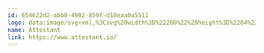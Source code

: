```yaml
---
id: 654622d2-abb0-4902-859f-d18eaa0a5511
logo: data:image/svg+xml,%3Csvg%20width%3D%22200%22%20height%3D%2284%22%20viewBox%3D%220%200%20200%2084%22%20fill%3D%22none%22%20xmlns%3D%22http%3A%2F%2Fwww.w3.org%2F2000%2Fsvg%22%3E%0A%3Cpath%20d%3D%22M53.2476%2027.1711L39.3175%2030.1867H53.2476V27.1711Z%22%20fill%3D%22%237A8AA0%22%2F%3E%0A%3Cpath%20d%3D%22M39.1517%2031.6945C39.3455%2033.1119%2039.5734%2034.4512%2039.8305%2035.7165H53.2476V31.6945H39.1517Z%22%20fill%3D%22%237A8AA0%22%2F%3E%0A%3Cpath%20d%3D%22M40.1565%2037.2243C40.4908%2038.6658%2040.8635%2040.004%2041.2655%2041.2461H53.2476V37.2243H40.1565Z%22%20fill%3D%22%237A8AA0%22%2F%3E%0A%3Cpath%20d%3D%22M41.7844%2042.7539C42.3284%2044.2426%2042.9143%2045.5776%2043.5233%2046.776H53.2476V42.7539H41.7844Z%22%20fill%3D%22%237A8AA0%22%2F%3E%0A%3Cpath%20d%3D%22M44.3411%2048.2837C45.2791%2049.9025%2046.2501%2051.2256%2047.1911%2052.3055H53.2476V48.2837H44.3411Z%22%20fill%3D%22%237A8AA0%22%2F%3E%0A%3Cpath%20d%3D%22M48.64%2053.8133C51.207%2056.223%2053.2476%2056.8289%2053.2476%2056.8289V53.8133H48.64Z%22%20fill%3D%22%237A8AA0%22%2F%3E%0A%3Cpath%20d%3D%22M54.7899%2027.1711V56.829C54.7899%2056.829%2066.3847%2053.3913%2069.0685%2030.2621L54.7899%2027.1711Z%22%20fill%3D%22%237A8AA0%22%2F%3E%0A%3Cpath%20fill-rule%3D%22evenodd%22%20clip-rule%3D%22evenodd%22%20d%3D%22M82.2899%2042.3242L77.264%2029.0559L77.0379%2028.9805C76.9206%2028.9805%2076.8117%2028.9972%2076.7112%2029.0307C76.6274%2029.0642%2076.5436%2029.1229%2076.4599%2029.2066C76.3929%2029.2904%2076.3342%2029.3658%2076.284%2029.4328C76.2337%2029.4998%2076.1751%2029.6087%2076.1081%2029.7595C76.041%2029.8935%2075.9908%2030.0108%2075.9573%2030.1113C75.9238%2030.1951%2075.8735%2030.3291%2075.8065%2030.5134C75.7562%2030.6976%2075.7144%2030.8317%2075.6809%2030.9154L71.3083%2042.1483C70.8727%2043.2708%2070.4791%2044.0582%2070.1272%2044.5105C70.01%2044.6613%2069.7922%2044.7785%2069.4739%2044.8623C69.1556%2044.9461%2068.8959%2044.9879%2068.6949%2044.9879C68.6278%2044.9879%2068.5943%2045.1052%2068.5943%2045.3398C68.5943%2045.524%2068.6278%2045.6497%2068.6949%2045.7167C68.9797%2045.7%2069.2728%2045.6832%2069.5744%2045.6665C69.8927%2045.6497%2070.1775%2045.6329%2070.4288%2045.6162C70.6801%2045.5994%2070.9733%2045.5911%2071.3083%2045.5911C71.3586%2045.5911%2072.2214%2045.6329%2073.8967%2045.7167C73.9302%2045.6329%2073.9386%2045.4905%2073.9218%2045.2895C73.9218%2045.0885%2073.8967%2044.988%2073.8464%2044.988C73.6956%2044.988%2073.4527%2044.9544%2073.1177%2044.8874C72.7826%2044.8037%2072.5397%2044.7032%2072.3889%2044.5859C72.2549%2044.4854%2072.1879%2044.3178%2072.1879%2044.0833C72.1879%2043.765%2072.3303%2043.187%2072.6151%2042.3494L73.6956%2039.5851L73.8213%2039.5097C75.0778%2039.426%2076.1416%2039.3841%2077.0127%2039.3841C77.6326%2039.3841%2078.2692%2039.4092%2078.9226%2039.4595C78.9728%2039.4595%2079.0231%2039.493%2079.0733%2039.56L80.2042%2042.676C80.2544%2042.8436%2080.3047%2043.0781%2080.355%2043.3797C80.422%2043.6645%2080.4555%2043.9158%2080.4555%2044.1335C80.4555%2044.2676%2080.4387%2044.4016%2080.4052%2044.5356C80.355%2044.6696%2080.179%2044.7785%2079.8775%2044.8623C79.5759%2044.9461%2079.3246%2044.988%2079.1236%2044.988C79.0566%2044.988%2079.0147%2045.0968%2078.998%2045.3146C78.998%2045.5157%2079.0315%2045.6497%2079.0985%2045.7167C81.0251%2045.6329%2081.9967%2045.5911%2082.0135%2045.5911C82.181%2045.5911%2083.1024%2045.6329%2084.7777%2045.7167C84.8112%2045.6162%2084.828%2045.5324%2084.828%2045.4654C84.828%2045.1471%2084.7945%2044.988%2084.7275%2044.988C84.5264%2044.988%2084.2165%2044.9126%2083.7977%2044.7618C83.3789%2044.5943%2083.1192%2044.3848%2083.0187%2044.1335C82.8344%2043.7147%2082.5915%2043.1116%2082.2899%2042.3242ZM76.1332%2038.1779C75.8149%2038.1779%2075.2202%2038.1611%2074.349%2038.1276C74.3155%2038.1276%2074.2987%2038.0941%2074.2987%2038.0271L76.4599%2032.4232L78.4954%2037.9768L78.42%2038.1025C77.6326%2038.1527%2076.8703%2038.1779%2076.1332%2038.1779Z%22%20fill%3D%22%237A8AA0%22%2F%3E%0A%3Cpath%20d%3D%22M87.2907%2036.2429H85.8332C85.7494%2036.2429%2085.7075%2036.067%2085.7075%2035.7152C85.7075%2035.6147%2085.7159%2035.556%2085.7327%2035.5393C86.2185%2035.3215%2086.7462%2034.8776%2087.3158%2034.2074C87.5001%2033.9896%2087.676%2033.7467%2087.8435%2033.4787C88.0278%2033.1939%2088.1786%2032.951%2088.2959%2032.7499C88.4131%2032.5489%2088.4718%2032.44%2088.4718%2032.4232C88.9744%2032.4232%2089.2257%2032.4651%2089.2257%2032.5489V35.0367C89.6612%2035.0367%2090.323%2035.0451%2091.2109%2035.0618H92.6181C92.7522%2035.0618%2092.8192%2035.1372%2092.8192%2035.288C92.8192%2035.5896%2092.7354%2035.9079%2092.5679%2036.2429H89.2257V42.3996C89.2257%2043.0698%2089.3932%2043.6059%2089.7283%2044.0079C90.0801%2044.41%2090.5324%2044.611%2091.0852%2044.611C91.5878%2044.611%2092.1072%2044.4519%2092.6433%2044.1336C92.6935%2044.1001%2092.7689%2044.1755%2092.8694%2044.3598C92.97%2044.5273%2093.0118%2044.6194%2092.9951%2044.6362C92.7438%2044.9042%2092.3585%2045.1723%2091.8391%2045.4403C91.3198%2045.6916%2090.7837%2045.8173%2090.2308%2045.8173C89.3932%2045.8173%2088.6896%2045.5408%2088.12%2044.988C87.5671%2044.4351%2087.2907%2043.6477%2087.2907%2042.6258V36.2429Z%22%20fill%3D%22%237A8AA0%22%2F%3E%0A%3Cpath%20d%3D%22M93.7238%2036.2429H95.1814V42.6258C95.1814%2043.6477%2095.4578%2044.4351%2096.0106%2044.988C96.5802%2045.5408%2097.2839%2045.8173%2098.1215%2045.8173C98.6744%2045.8173%2099.2105%2045.6916%2099.7298%2045.4403C100.249%2045.1723%20100.634%2044.9042%20100.886%2044.6362C100.903%2044.6194%20100.861%2044.5273%20100.76%2044.3598C100.66%2044.1755%20100.584%2044.1001%20100.534%2044.1336C99.9978%2044.4519%2099.4785%2044.611%2098.9759%2044.611C98.4231%2044.611%2097.9707%2044.41%2097.6189%2044.0079C97.2839%2043.6059%2097.1163%2043.0698%2097.1163%2042.3996V36.2429H100.459C100.626%2035.9079%20100.71%2035.5896%20100.71%2035.288C100.71%2035.1372%20100.643%2035.0618%20100.509%2035.0618H99.1016C98.2137%2035.0451%2097.5519%2035.0367%2097.1163%2035.0367V32.5489C97.1163%2032.4651%2096.865%2032.4232%2096.3624%2032.4232C96.3624%2032.44%2096.3038%2032.5489%2096.1865%2032.7499C96.0693%2032.951%2095.9185%2033.1939%2095.7342%2033.4787C95.5667%2033.7467%2095.3908%2033.9896%2095.2065%2034.2074C94.6369%2034.8776%2094.1092%2035.3215%2093.6233%2035.5393C93.6066%2035.556%2093.5982%2035.6147%2093.5982%2035.7152C93.5982%2036.067%2093.6401%2036.2429%2093.7238%2036.2429Z%22%20fill%3D%22%237A8AA0%22%2F%3E%0A%3Cpath%20fill-rule%3D%22evenodd%22%20clip-rule%3D%22evenodd%22%20d%3D%22M106.967%2034.6849C107.738%2034.6849%20108.416%2034.8357%20109.003%2035.1372C109.589%2035.422%20110.033%2035.799%20110.334%2036.268C110.653%2036.7204%20110.879%2037.1895%20111.013%2037.6753C111.164%2038.1444%20111.239%2038.6135%20111.239%2039.0825C111.239%2039.4176%20111.189%2039.627%20111.088%2039.7108C110.988%2039.7778%20110.795%2039.8113%20110.51%2039.8113H104.178C104.044%2039.8113%20103.977%2039.8532%20103.977%2039.9369C103.977%2040.9924%20104.295%2041.9641%20104.932%2042.852C105.568%2043.7399%20106.49%2044.1838%20107.696%2044.1838C108.048%2044.1838%20108.383%2044.1503%20108.701%2044.0833C109.019%2044.0163%20109.287%2043.9409%20109.505%2043.8571C109.74%2043.7566%20109.932%2043.6645%20110.083%2043.5807C110.251%2043.4802%20110.393%2043.3881%20110.51%2043.3043L110.686%2043.1787C110.787%2043.1787%20110.837%2043.2875%20110.837%2043.5053C110.837%2043.6394%20110.787%2043.7901%20110.686%2043.9577C110.351%2044.4268%20109.857%2044.854%20109.204%2045.2393C108.55%2045.6078%20107.838%2045.7921%20107.068%2045.7921C105.677%2045.7921%20104.479%2045.2728%20103.474%2044.2341C102.486%2043.1787%20101.991%2041.897%20101.991%2040.3893C101.991%2038.6302%20102.461%2037.2397%20103.399%2036.2178C104.354%2035.1959%20105.543%2034.6849%20106.967%2034.6849ZM106.716%2035.6147C105.845%2035.6147%20105.175%2035.9916%20104.705%2036.7455C104.253%2037.4826%20104.027%2038.0941%20104.027%2038.58C104.027%2038.6972%20104.077%2038.7559%20104.178%2038.7559H109.078C109.162%2038.7559%20109.204%2038.6721%20109.204%2038.5046C109.204%2037.9685%20108.977%2037.357%20108.525%2036.6701C108.073%2035.9665%20107.47%2035.6147%20106.716%2035.6147Z%22%20fill%3D%22%237A8AA0%22%2F%3E%0A%3Cpath%20d%3D%22M118.049%2034.8105C117.496%2034.71%20117.036%2034.6598%20116.667%2034.6598C115.695%2034.6598%20114.841%2034.9446%20114.104%2035.5142C113.383%2036.0838%20113.023%2036.8209%20113.023%2037.7256C113.023%2038.7642%20113.677%2039.6605%20114.983%2040.4144C115.168%2040.5317%20115.452%2040.6908%20115.838%2040.8919C116.223%2041.0929%20116.516%2041.2604%20116.717%2041.3945C116.935%2041.5117%20117.161%2041.6709%20117.396%2041.8719C117.647%2042.0562%20117.823%2042.274%20117.924%2042.5253C118.041%2042.7598%20118.099%2043.0195%20118.099%2043.3043C118.099%2043.8572%20117.924%2044.2844%20117.572%2044.5859C117.237%2044.8707%20116.801%2045.0131%20116.265%2045.0131C115.645%2045.0131%20115.067%2044.7786%20114.531%2044.3095C114.012%2043.8237%20113.702%2043.3294%20113.601%2042.8268C113.585%2042.7263%20113.45%2042.6761%20113.199%2042.6761C113.132%2042.6761%20113.032%2042.7263%20112.898%2042.8268C112.898%2043.1619%20112.94%2043.6142%20113.023%2044.1838C113.124%2044.7534%20113.224%2045.1723%20113.325%2045.4403C113.543%2045.4738%20113.853%2045.5408%20114.255%2045.6414C114.657%2045.7419%20115%2045.8089%20115.285%2045.8424C115.587%2045.8926%20115.913%2045.9178%20116.265%2045.9178C117.304%2045.9178%20118.208%2045.5911%20118.979%2044.9377C119.75%2044.2676%20120.135%2043.4383%20120.135%2042.4499C120.135%2042.1986%20120.076%2041.9557%20119.959%2041.7212C119.859%2041.4699%20119.75%2041.2688%20119.632%2041.118C119.515%2040.9505%20119.322%2040.7662%20119.054%2040.5652C118.803%2040.3642%20118.61%2040.2218%20118.476%2040.138C118.342%2040.0542%20118.108%2039.9202%20117.773%2039.7359C117.454%2039.5349%20117.262%2039.4176%20117.195%2039.3841C117.111%2039.3338%20116.893%2039.2166%20116.541%2039.0323C116.206%2038.8313%20115.989%2038.6972%20115.888%2038.6302L115.436%2038.2533C115.251%2038.069%20115.126%2037.8847%20115.059%2037.7004C114.992%2037.4994%20114.958%2037.2732%20114.958%2037.0219C114.958%2036.0335%20115.561%2035.5393%20116.768%2035.5393C117.27%2035.5393%20117.714%2035.7487%20118.099%2036.1675C118.502%2036.5864%20118.744%2037.0303%20118.828%2037.4994C118.845%2037.6167%20118.971%2037.6753%20119.205%2037.6753C119.423%2037.6753%20119.532%2037.6334%20119.532%2037.5497C119.498%2036.6115%20119.398%2035.7571%20119.23%2034.9864C119.012%2034.9529%20118.619%2034.8943%20118.049%2034.8105Z%22%20fill%3D%22%237A8AA0%22%2F%3E%0A%3Cpath%20d%3D%22M122.924%2036.2429H121.467C121.383%2036.2429%20121.341%2036.067%20121.341%2035.7152C121.341%2035.6147%20121.35%2035.556%20121.366%2035.5393C121.852%2035.3215%20122.38%2034.8776%20122.949%2034.2074C123.134%2033.9896%20123.31%2033.7467%20123.477%2033.4787C123.661%2033.1939%20123.812%2032.951%20123.93%2032.7499C124.047%2032.5489%20124.105%2032.44%20124.105%2032.4232C124.608%2032.4232%20124.859%2032.4651%20124.859%2032.5489V35.0367C125.295%2035.0367%20125.957%2035.0451%20126.845%2035.0618H128.252C128.386%2035.0618%20128.453%2035.1372%20128.453%2035.288C128.453%2035.5896%20128.369%2035.9079%20128.202%2036.2429H124.859V42.3996C124.859%2043.0698%20125.027%2043.6059%20125.362%2044.0079C125.714%2044.41%20126.166%2044.611%20126.719%2044.611C127.221%2044.611%20127.741%2044.4519%20128.277%2044.1336C128.327%2044.1001%20128.403%2044.1755%20128.503%2044.3598C128.604%2044.5273%20128.645%2044.6194%20128.629%2044.6362C128.377%2044.9042%20127.992%2045.1723%20127.473%2045.4403C126.953%2045.6916%20126.417%2045.8173%20125.864%2045.8173C125.027%2045.8173%20124.323%2045.5408%20123.754%2044.988C123.201%2044.4351%20122.924%2043.6477%20122.924%2042.6258L122.924%2036.2429Z%22%20fill%3D%22%237A8AA0%22%2F%3E%0A%3Cpath%20fill-rule%3D%22evenodd%22%20clip-rule%3D%22evenodd%22%20d%3D%22M136.67%2035.3634C136.268%2034.9111%20135.606%2034.6849%20134.685%2034.6849C133.596%2034.6849%20132.524%2035.0451%20131.468%2035.7655C130.413%2036.4691%20129.885%2037.1811%20129.885%2037.9015C130.069%2038.2198%20130.396%2038.3789%20130.865%2038.3789C131.552%2038.3789%20131.896%2038.0857%20131.896%2037.4994C131.896%2036.9465%20132.063%2036.5026%20132.398%2036.1675C132.733%2035.8157%20133.152%2035.6398%20133.655%2035.6398C134.124%2035.6398%20134.526%2035.7906%20134.861%2036.0921C135.196%2036.3769%20135.363%2036.7874%20135.363%2037.3235V39.2082C135.363%2039.4092%20135.288%2039.5349%20135.137%2039.5851C134.936%2039.6689%20134.584%2039.7945%20134.082%2039.9621C133.579%2040.1296%20133.169%2040.272%20132.85%2040.3893C132.549%2040.4898%20132.18%2040.649%20131.745%2040.8667C131.309%2041.0845%20130.966%2041.3023%20130.714%2041.5201C130.463%2041.7211%20130.245%2041.9892%20130.061%2042.3243C129.877%2042.6426%20129.785%2042.986%20129.785%2043.3546C129.785%2044.1755%20130.036%2044.7953%20130.539%2045.2141C131.041%2045.6162%20131.678%2045.8173%20132.448%2045.8173C132.783%2045.8173%20133.11%2045.767%20133.428%2045.6665C133.764%2045.566%20134.048%2045.4403%20134.283%2045.2895C134.534%2045.1388%20134.752%2044.9964%20134.936%2044.8623C135.121%2044.7116%20135.263%2044.5859%20135.363%2044.4854C135.481%2044.3681%20135.548%2044.3095%20135.564%2044.3095C135.698%2044.6613%20135.941%2044.9964%20136.293%2045.3147C136.645%2045.633%20137.014%2045.7921%20137.399%2045.7921C137.885%2045.7921%20138.471%2045.4989%20139.158%2044.9126C139.242%2044.7786%20139.284%2044.6027%20139.284%2044.3849C139.284%2044.2508%20139.25%2044.1838%20139.183%2044.1838C138.831%2044.4184%20138.538%2044.5356%20138.304%2044.5356C137.985%2044.5356%20137.734%2044.4184%20137.55%2044.1838C137.365%2043.9493%20137.273%2043.6561%20137.273%2043.3043V37.4994C137.273%2036.511%20137.072%2035.799%20136.67%2035.3634ZM133.428%2044.3849C132.976%2044.3849%20132.608%2044.2676%20132.323%2044.0331C132.038%2043.7818%20131.896%2043.43%20131.896%2042.9776C131.896%2042.5923%20132.03%2042.2572%20132.298%2041.9724C132.582%2041.6709%20132.867%2041.4615%20133.152%2041.3442C133.454%2041.2102%20133.864%2041.0594%20134.383%2040.8919C134.903%2040.7243%20135.229%2040.6071%20135.363%2040.5401V43.1284C135.363%2043.4132%20135.154%2043.698%20134.735%2043.9828C134.316%2044.2508%20133.881%2044.3849%20133.428%2044.3849Z%22%20fill%3D%22%237A8AA0%22%2F%3E%0A%3Cpath%20d%3D%22M147.551%2034.6345C148.724%2034.6345%20149.545%2035.0534%20150.014%2035.891C150.483%2036.7287%20150.718%2038.0856%20150.718%2039.962V42.2488C150.718%2043.2204%20150.785%2043.966%20150.919%2044.4853C150.952%2044.6026%20151.17%2044.7198%20151.572%2044.8371C151.974%2044.9376%20152.259%2044.9879%20152.426%2044.9879C152.477%2044.9879%20152.51%2045.0884%20152.527%2045.2894C152.544%2045.4905%20152.535%2045.6329%20152.502%2045.7166C150.826%2045.6329%20149.93%2045.591%20149.813%2045.591C149.779%2045.591%20148.9%2045.6329%20147.174%2045.7166C147.107%2045.6496%20147.074%2045.5156%20147.074%2045.3146C147.074%2045.0968%20147.107%2044.9879%20147.174%2044.9879C147.375%2044.9879%20147.652%2044.9376%20148.004%2044.8371C148.372%2044.7198%20148.573%2044.6026%20148.607%2044.4853C148.724%2043.9995%20148.783%2043.4131%20148.783%2042.7262V40.2133C148.783%2038.6552%20148.582%2037.5914%20148.179%2037.0218C147.777%2036.4522%20147.124%2036.1674%20146.219%2036.1674C145.683%2036.1674%20145.164%2036.3685%20144.661%2036.7705C144.175%2037.1559%20143.933%2037.5077%20143.933%2037.826V42.2488C143.933%2043.2204%20144%2043.966%20144.134%2044.4853C144.167%2044.6026%20144.385%2044.7198%20144.787%2044.8371C145.189%2044.9376%20145.474%2044.9879%20145.641%2044.9879C145.692%2044.9879%20145.725%2045.0884%20145.742%2045.2894C145.759%2045.4905%20145.75%2045.6329%20145.717%2045.7166C144.041%2045.6329%20143.145%2045.591%20143.028%2045.591C142.927%2045.591%20142.014%2045.6329%20140.289%2045.7166C140.222%2045.6496%20140.188%2045.5156%20140.188%2045.3146C140.188%2045.0968%20140.222%2044.9879%20140.289%2044.9879C140.49%2044.9879%20140.783%2044.9376%20141.168%2044.8371C141.57%2044.7198%20141.788%2044.6026%20141.822%2044.4853C141.939%2043.9995%20141.998%2043.4131%20141.998%2042.7262V37.9768C141.998%2037.3234%20141.88%2036.8711%20141.646%2036.6198C141.478%2036.4187%20141.269%2036.2847%20141.018%2036.2177C140.783%2036.1339%20140.582%2036.092%20140.414%2036.092C140.264%2036.092%20140.188%2036.0753%20140.188%2036.0418C140.188%2035.6397%20140.239%2035.4303%20140.339%2035.4135C142.115%2035.1455%20143.271%2034.9277%20143.807%2034.7602H143.882L143.933%2034.735C144%2034.735%20144.041%2034.8104%20144.058%2034.9612C144.075%2035.0952%20144.075%2035.1958%20144.058%2035.2628C143.991%2035.7319%20143.958%2036.0669%20143.958%2036.2679C143.958%2036.335%20143.974%2036.3685%20144.008%2036.3685C144.025%2036.3685%20144.05%2036.3517%20144.083%2036.3182C144.469%2035.9161%20144.988%2035.5392%20145.641%2035.1874C146.311%2034.8188%20146.948%2034.6345%20147.551%2034.6345Z%22%20fill%3D%22%237A8AA0%22%2F%3E%0A%3Cpath%20d%3D%22M153.683%2036.2429H155.14L155.14%2042.6258C155.14%2043.6477%20155.417%2044.4351%20155.97%2044.988C156.539%2045.5408%20157.243%2045.8173%20158.081%2045.8173C158.633%2045.8173%20159.169%2045.6916%20159.689%2045.4403C160.208%2045.1723%20160.593%2044.9042%20160.845%2044.6362C160.862%2044.6194%20160.82%2044.5273%20160.719%2044.3598C160.619%2044.1755%20160.543%2044.1001%20160.493%2044.1336C159.957%2044.4519%20159.438%2044.611%20158.935%2044.611C158.382%2044.611%20157.93%2044.41%20157.578%2044.0079C157.243%2043.6059%20157.075%2043.0698%20157.075%2042.3996V36.2429H160.418C160.585%2035.9079%20160.669%2035.5896%20160.669%2035.288C160.669%2035.1372%20160.602%2035.0618%20160.468%2035.0618H159.061C158.173%2035.0451%20157.511%2035.0367%20157.075%2035.0367V32.5489C157.075%2032.4651%20156.824%2032.4232%20156.321%2032.4232C156.321%2032.44%20156.263%2032.5489%20156.146%2032.7499C156.028%2032.951%20155.877%2033.1939%20155.693%2033.4787C155.526%2033.7467%20155.35%2033.9896%20155.165%2034.2074C154.596%2034.8776%20154.068%2035.3215%20153.582%2035.5393C153.566%2035.556%20153.557%2035.6147%20153.557%2035.7152C153.557%2036.067%20153.599%2036.2429%20153.683%2036.2429Z%22%20fill%3D%22%237A8AA0%22%2F%3E%0A%3Cpath%20d%3D%22M76.6784%2052.4048L77.3286%2049.0594C77.4103%2048.6259%2077.4511%2048.3212%2077.4511%2048.1453C77.4511%2048.1013%2077.4417%2048.0699%2077.4229%2048.0511C77.4103%2048.0259%2077.3318%2048.004%2077.1873%2047.9851C77.0428%2047.96%2076.8198%2047.9474%2076.5182%2047.9474C76.1853%2047.9474%2075.9497%2048.0008%2075.8115%2048.1076C75.6732%2048.2081%2075.5256%2048.4343%2075.3685%2048.7861C75.356%2048.8175%2075.3246%2048.8332%2075.2743%2048.8332C75.1926%2048.8332%2075.1298%2048.8112%2075.0858%2048.7673L75.5005%2047.4197C75.7392%2047.4888%2075.9371%2047.5234%2076.0942%2047.5234C76.3392%2047.5234%2076.6564%2047.5328%2077.0459%2047.5516C77.4354%2047.5705%2077.7527%2047.5799%2077.9977%2047.5799C78.2427%2047.5799%2078.5663%2047.5705%2078.9683%2047.5516C79.3704%2047.5328%2079.694%2047.5234%2079.939%2047.5234C80.0772%2047.5234%2080.2845%2047.4888%2080.5609%2047.4197L80.4667%2048.7673C80.4101%2048.8112%2080.3379%2048.8332%2080.2499%2048.8332C80.1934%2048.8332%2080.1651%2048.8175%2080.1651%2048.7861C80.1651%2048.4469%2080.1023%2048.2238%2079.9767%2048.117C79.8573%2048.004%2079.65%2047.9474%2079.3547%2047.9474C78.7328%2047.9474%2078.3998%2047.9945%2078.3558%2048.0888C78.2679%2048.2772%2078.1799%2048.5914%2078.092%2049.0311L77.4323%2052.433C77.3632%2052.7786%2077.3286%2053.0613%2077.3286%2053.2812C77.3286%2053.3314%2077.3695%2053.3785%2077.4511%2053.4225C77.5391%2053.4602%2077.6239%2053.4853%2077.7056%2053.4979L77.8375%2053.5167C77.8501%2053.5167%2077.8564%2053.5293%2077.8564%2053.5544C77.8564%2053.6235%2077.8375%2053.6958%2077.7998%2053.7712C77.2218%2053.7398%2076.8952%2053.7241%2076.8198%2053.7241C76.8072%2053.7241%2076.4617%2053.7398%2075.7832%2053.7712C75.7706%2053.7586%2075.7643%2053.7335%2075.7643%2053.6958C75.7643%2053.5764%2075.7863%2053.5167%2075.8303%2053.5167C75.9057%2053.5167%2076.0188%2053.4979%2076.1695%2053.4602C76.3203%2053.4162%2076.4083%2053.366%2076.4334%2053.3094C76.5276%2053.0958%2076.6093%2052.7943%2076.6784%2052.4048Z%22%20fill%3D%22%237A8AA0%22%2F%3E%0A%3Cpath%20d%3D%22M83.7272%2050.2656C83.7272%2049.851%2083.5702%2049.6436%2083.2561%2049.6436C83.0676%2049.6436%2082.8194%2049.7881%2082.5116%2050.0771C82.2101%2050.3598%2081.9525%2050.6394%2081.7389%2050.9158C81.5316%2051.1922%2081.3965%2051.387%2081.3337%2051.5001L81.9839%2048.1736C82.0656%2047.7526%2082.1064%2047.5171%2082.1064%2047.4668C82.1064%2047.3663%2082.0875%2047.3066%2082.0499%2047.2877C81.6729%2047.426%2081.2771%2047.5139%2080.8625%2047.5516C80.8122%2047.6019%2080.7871%2047.6647%2080.7871%2047.7401C80.7871%2047.7778%2080.7965%2047.7966%2080.8154%2047.7966C81.1986%2047.7966%2081.3902%2047.8563%2081.3902%2047.9757C81.3902%2048.0322%2081.3619%2048.1987%2081.3054%2048.4751L80.2876%2053.7429C80.3882%2053.768%2080.495%2053.7806%2080.608%2053.7806C80.7211%2053.7806%2080.8185%2053.768%2080.9002%2053.7429L81.0604%2053.0078C81.186%2052.367%2081.4656%2051.7639%2081.8991%2051.1985C82.3388%2050.6268%2082.6624%2050.341%2082.8697%2050.341C82.9891%2050.341%2083.0487%2050.4761%2083.0487%2050.7462C83.0487%2050.8781%2083.0268%2051.0477%2082.9828%2051.2551L82.653%2052.81C82.609%2053.0424%2082.587%2053.2089%2082.587%2053.3094C82.587%2053.4539%2082.6153%2053.5733%2082.6718%2053.6675C82.7283%2053.7555%2082.8069%2053.7994%2082.9074%2053.7994C83.1021%2053.7994%2083.3283%2053.6863%2083.5859%2053.4602C83.8435%2053.234%2084.0131%2053.0518%2084.0948%2052.9136C84.0948%2052.8885%2084.0759%2052.8476%2084.0382%2052.7911C84.0068%2052.7283%2083.9848%2052.6969%2083.9723%2052.6969L83.9157%2052.7628C83.878%2052.8005%2083.8372%2052.8445%2083.7932%2052.8948C83.7492%2052.9387%2083.699%2052.9859%2083.6424%2053.0361C83.5922%2053.0864%2083.5388%2053.1304%2083.4822%2053.168C83.432%2053.1995%2083.388%2053.2152%2083.3503%2053.2152C83.2875%2053.2152%2083.2561%2053.1366%2083.2561%2052.9796C83.2561%2052.8979%2083.2655%2052.8194%2083.2843%2052.744L83.5953%2051.2928C83.6833%2050.8907%2083.7272%2050.5483%2083.7272%2050.2656Z%22%20fill%3D%22%237A8AA0%22%2F%3E%0A%3Cpath%20fill-rule%3D%22evenodd%22%20clip-rule%3D%22evenodd%22%20d%3D%22M86.771%2049.6437C87.06%2049.6437%2087.2674%2049.7191%2087.393%2049.8698C87.5249%2050.0143%2087.5909%2050.1745%2087.5909%2050.3504C87.5909%2050.6269%2087.4495%2050.9001%2087.1668%2051.1703C86.8841%2051.4404%2086.5731%2051.6509%2086.2339%2051.8017C85.9009%2051.9462%2085.6308%2052.0184%2085.4235%2052.0184C85.3983%2052.0184%2085.3858%2052.1283%2085.3858%2052.3482C85.3858%2052.6309%2085.4392%2052.8477%2085.546%2052.9985C85.6591%2053.1429%2085.8098%2053.2152%2085.9983%2053.2152C86.0486%2053.2152%2086.0957%2053.2089%2086.1397%2053.1963C86.1899%2053.1838%2086.237%2053.1681%2086.281%2053.1492L86.4129%2053.0927C86.4569%2053.0676%2086.4978%2053.0393%2086.5355%2053.0079C86.5731%2052.9765%2086.6077%2052.9482%2086.6391%2052.9231C86.6768%2052.8979%2086.7082%2052.8728%2086.7333%2052.8477C86.7648%2052.8163%2086.7868%2052.7911%2086.7993%2052.7723L86.8747%2052.6969C86.8873%2052.6969%2086.9093%2052.7283%2086.9407%2052.7911C86.9784%2052.8477%2086.9972%2052.8885%2086.9972%2052.9136C86.9093%2053.0644%2086.7333%2053.2497%2086.4695%2053.4696C86.2056%2053.6895%2085.9449%2053.7995%2085.6873%2053.7995C85.3607%2053.7995%2085.1094%2053.6738%2084.9334%2053.4225C84.7638%2053.1649%2084.679%2052.8131%2084.679%2052.3671C84.679%2051.764%2084.9083%2051.1609%2085.3669%2050.5577C85.8255%2049.9484%2086.2936%2049.6437%2086.771%2049.6437ZM86.6768%2050.03C86.3815%2050.03%2086.102%2050.2436%2085.8381%2050.6708C85.5805%2051.0918%2085.4517%2051.4184%2085.4517%2051.6509C85.4517%2051.676%2085.4643%2051.6886%2085.4894%2051.6886C85.7156%2051.6886%2086.0077%2051.5378%2086.3658%2051.2362C86.7302%2050.9347%2086.9124%2050.6269%2086.9124%2050.3127C86.9124%2050.1243%2086.8339%2050.03%2086.6768%2050.03Z%22%20fill%3D%22%237A8AA0%22%2F%3E%0A%3Cpath%20fill-rule%3D%22evenodd%22%20clip-rule%3D%22evenodd%22%20d%3D%22M93.2827%2050.0112C93.1445%2049.7661%2092.9372%2049.6436%2092.6608%2049.6436C92.5791%2049.6436%2092.4786%2049.6688%2092.3592%2049.719C92.2398%2049.763%2092.0702%2049.8855%2091.8503%2050.0865C91.6305%2050.2876%2091.42%2050.5546%2091.219%2050.8875L91.775%2048.1736C91.8566%2047.7778%2091.8975%2047.5422%2091.8975%2047.4668C91.8975%2047.3663%2091.8786%2047.3066%2091.8409%2047.2877C91.4577%2047.426%2091.0619%2047.5139%2090.6535%2047.5516C90.6033%2047.6019%2090.5782%2047.6647%2090.5782%2047.7401C90.5782%2047.7778%2090.5876%2047.7966%2090.6064%2047.7966C90.9897%2047.7966%2091.1813%2047.8563%2091.1813%2047.9757C91.1813%2048.0511%2091.153%2048.2175%2091.0965%2048.4751L90.3143%2052.4519C90.2955%2052.5649%2090.286%2052.6686%2090.286%2052.7628C90.286%2053.0958%2090.3803%2053.3534%2090.5687%2053.5356C90.7635%2053.7115%2090.9802%2053.7994%2091.219%2053.7994C91.7592%2053.7994%2092.2744%2053.5136%2092.7644%2052.9419C93.2545%2052.3702%2093.4995%2051.6823%2093.4995%2050.8781C93.4995%2050.5452%2093.4272%2050.2562%2093.2827%2050.0112ZM91.8786%2050.52C92.0859%2050.2813%2092.2556%2050.1619%2092.3875%2050.1619C92.4817%2050.1619%2092.5602%2050.1933%2092.6231%2050.2562C92.6859%2050.3127%2092.7267%2050.3975%2092.7456%2050.5106C92.7707%2050.6237%2092.7864%2050.7211%2092.7927%2050.8027C92.799%2050.8844%2092.8021%2050.9849%2092.8021%2051.1043C92.8021%2051.4498%2092.7424%2051.8016%2092.6231%2052.1597C92.51%2052.5115%2092.3466%2052.81%2092.133%2053.055C91.9257%2053.2937%2091.7027%2053.4131%2091.464%2053.4131C91.2441%2053.4131%2091.0902%2053.3094%2091.0022%2053.1021C90.9143%2052.8948%2090.9048%2052.6183%2090.9739%2052.2728C91.0242%2052.0027%2091.1373%2051.7011%2091.3132%2051.3681C91.4891%2051.0352%2091.6776%2050.7525%2091.8786%2050.52Z%22%20fill%3D%22%237A8AA0%22%2F%3E%0A%3Cpath%20d%3D%22M95.0638%2049.6437C95.1643%2049.6437%2095.2428%2049.6908%2095.2994%2049.785C95.3559%2049.873%2095.3842%2049.9892%2095.3842%2050.1337C95.3842%2050.3033%2095.3653%2050.4698%2095.3276%2050.6331L94.9978%2052.188C94.9538%2052.3702%2094.9318%2052.5398%2094.9318%2052.6969C94.9318%2052.967%2094.9915%2053.1021%2095.1109%2053.1021C95.1988%2053.1021%2095.3245%2053.0299%2095.4878%2052.8854C95.6512%2052.7346%2095.8208%2052.543%2095.9967%2052.3105C96.1789%2052.0718%2096.3485%2051.7828%2096.5056%2051.4436C96.6689%2051.1043%2096.782%2050.7682%2096.8448%2050.4352L97.005%2049.7002C97.0867%2049.6751%2097.1841%2049.6625%2097.2972%2049.6625C97.4102%2049.6625%2097.517%2049.6751%2097.6176%2049.7002L97.0333%2052.744C97.0145%2052.8194%2097.005%2052.8979%2097.005%2052.9796C97.005%2053.1367%2097.0364%2053.2152%2097.0993%2053.2152C97.137%2053.2152%2097.1809%2053.1995%2097.2312%2053.1681C97.2877%2053.1304%2097.3411%2053.0864%2097.3914%2053.0361C97.4479%2052.9859%2097.4982%2052.9388%2097.5422%2052.8948C97.5862%2052.8445%2097.627%2052.8006%2097.6647%2052.7629L97.7212%2052.6969C97.7338%2052.6969%2097.7558%2052.7283%2097.7872%2052.7911C97.8249%2052.8477%2097.8437%2052.8885%2097.8437%2052.9136C97.7621%2053.0518%2097.5924%2053.234%2097.3349%2053.4602C97.0773%2053.6864%2096.8511%2053.7994%2096.6564%2053.7994C96.5558%2053.7994%2096.4773%2053.7555%2096.4208%2053.6675C96.3642%2053.5733%2096.336%2053.4539%2096.336%2053.3094C96.336%2053.2089%2096.3579%2053.0424%2096.4019%2052.81L96.5715%2051.943C96.5087%2052.0624%2096.3799%2052.2571%2096.1852%2052.5273C95.9904%2052.7974%2095.7454%2053.077%2095.4501%2053.366C95.1549%2053.655%2094.913%2053.7994%2094.7245%2053.7994C94.4104%2053.7994%2094.2534%2053.5921%2094.2534%2053.1775C94.2534%2052.8885%2094.2973%2052.5461%2094.3853%2052.1503L94.668%2050.8405C94.6994%2050.6143%2094.7151%2050.4886%2094.7151%2050.4635C94.7151%2050.3064%2094.6837%2050.2279%2094.6209%2050.2279C94.5957%2050.2279%2094.5612%2050.2436%2094.5172%2050.275C94.4732%2050.3002%2094.4261%2050.3347%2094.3759%2050.3787L94.2534%2050.5012C94.2157%2050.5389%2094.1811%2050.5766%2094.1497%2050.6143L94.1026%2050.6708C94.09%2050.6708%2094.0649%2050.6426%2094.0272%2050.586C93.9958%2050.5232%2093.9801%2050.4792%2093.9801%2050.4541C94.0555%2050.3284%2094.2125%2050.162%2094.4512%2049.9546C94.6963%2049.7473%2094.9004%2049.6437%2095.0638%2049.6437Z%22%20fill%3D%22%237A8AA0%22%2F%3E%0A%3Cpath%20d%3D%22M101.029%2049.9735C100.822%2049.7347%20100.539%2049.6154%20100.181%2049.6154C99.8101%2049.6154%2099.4991%2049.7442%2099.2478%2050.0017C98.9965%2050.253%2098.8709%2050.5106%2098.8709%2050.7745C98.8709%2050.9881%2098.9306%2051.1985%2099.0499%2051.4058C99.1756%2051.6132%2099.3106%2051.7891%2099.4551%2051.9336C99.5996%2052.0781%2099.7316%2052.2445%2099.8509%2052.433C99.9766%2052.6152%20100.039%2052.788%20100.039%2052.9513C100.039%2053.0581%2099.9954%2053.1586%2099.9075%2053.2529C99.8258%2053.3408%2099.7159%2053.3848%2099.5777%2053.3848C99.408%2053.3848%2099.2698%2053.3377%2099.163%2053.2434C99.0625%2053.1492%2098.9777%2053.0581%2098.9086%2052.9702C98.8395%2052.8759%2098.7609%2052.8288%2098.673%2052.8288C98.5788%2052.8288%2098.5002%2052.8728%2098.4374%2052.9607C98.3809%2053.0487%2098.3526%2053.1492%2098.3526%2053.2623C98.3526%2053.3314%2098.3683%2053.3911%2098.3997%2053.4413C98.607%2053.6801%2098.8897%2053.7994%2099.2478%2053.7994C99.6436%2053.7994%2099.9672%2053.6926%20100.218%2053.479C100.47%2053.2654%20100.595%2052.9859%20100.595%2052.6403C100.595%2052.4267%20100.533%2052.2163%20100.407%2052.009C100.288%2051.8016%20100.156%2051.6257%20100.011%2051.4812C99.8666%2051.3367%2099.7316%2051.1734%2099.6059%2050.9912C99.4866%2050.8027%2099.4269%2050.6268%2099.4269%2050.4635C99.4269%2050.3504%2099.4646%2050.2499%2099.54%2050.1619C99.6153%2050.074%2099.719%2050.03%2099.8509%2050.03C100.021%2050.03%20100.156%2050.0771%20100.256%2050.1714C100.363%2050.2656%20100.451%2050.3598%20100.52%2050.4541C100.589%2050.542%20100.668%2050.586%20100.756%2050.586C100.85%2050.586%20100.925%2050.5452%20100.982%2050.4635C101.045%2050.3818%20101.076%2050.2844%20101.076%2050.1714C101.076%2050.1148%20101.06%2050.0489%20101.029%2049.9735Z%22%20fill%3D%22%237A8AA0%22%2F%3E%0A%3Cpath%20d%3D%22M102.697%2049.6437C102.797%2049.6437%20102.876%2049.6908%20102.932%2049.785C102.989%2049.873%20103.017%2049.9892%20103.017%2050.1337C103.017%2050.2656%20102.998%2050.4321%20102.961%2050.6332L102.546%2052.744C102.527%2052.8194%20102.518%2052.898%20102.518%2052.9796C102.518%2053.1367%20102.549%2053.2152%20102.612%2053.2152C102.65%2053.2152%20102.694%2053.1995%20102.744%2053.1681C102.801%2053.1304%20102.854%2053.0864%20102.904%2053.0362C102.961%2052.9859%20103.011%2052.9388%20103.055%2052.8948C103.099%2052.8446%20103.14%2052.8006%20103.177%2052.7629L103.234%2052.6969C103.247%2052.6969%20103.269%2052.7283%20103.3%2052.7912C103.338%2052.8477%20103.356%2052.8885%20103.356%2052.9137C103.275%2053.0519%20103.105%2053.2341%20102.848%2053.4602C102.59%2053.6864%20102.364%2053.7995%20102.169%2053.7995C102.069%2053.7995%20101.99%2053.7555%20101.934%2053.6675C101.877%2053.5733%20101.849%2053.4539%20101.849%2053.3094C101.849%2053.2089%20101.871%2053.0424%20101.915%2052.81L102.301%2050.8405C102.332%2050.6457%20102.348%2050.5201%20102.348%2050.4635C102.348%2050.3065%20102.317%2050.2279%20102.254%2050.2279C102.229%2050.2279%20102.194%2050.2436%20102.15%2050.2751C102.106%2050.3002%20102.059%2050.3347%20102.009%2050.3787L101.886%2050.5012C101.849%2050.5389%20101.814%2050.5766%20101.783%2050.6143L101.736%2050.6709C101.723%2050.6709%20101.698%2050.6426%20101.66%2050.586C101.629%2050.5232%20101.613%2050.4792%20101.613%2050.4541C101.689%2050.3285%20101.846%2050.162%20102.084%2049.9547C102.329%2049.7473%20102.533%2049.6437%20102.697%2049.6437Z%22%20fill%3D%22%237A8AA0%22%2F%3E%0A%3Cpath%20d%3D%22M102.97%2047.6553C103.064%2047.6553%20103.143%2047.693%20103.206%2047.7684C103.275%2047.8438%20103.309%2047.9317%20103.309%2048.0323C103.309%2048.183%20103.259%2048.315%20103.159%2048.428C103.064%2048.5411%20102.945%2048.5977%20102.801%2048.5977C102.7%2048.5977%20102.621%2048.56%20102.565%2048.4846C102.508%2048.4029%20102.48%2048.3055%20102.48%2048.1925C102.48%2048.048%20102.527%2047.9223%20102.621%2047.8155C102.716%2047.7087%20102.832%2047.6553%20102.97%2047.6553Z%22%20fill%3D%22%237A8AA0%22%2F%3E%0A%3Cpath%20d%3D%22M105.439%2049.785C105.383%2049.6908%20105.304%2049.6437%20105.204%2049.6437C105.04%2049.6437%20104.836%2049.7473%20104.591%2049.9546C104.352%2050.162%20104.195%2050.3284%20104.12%2050.4541C104.12%2050.4792%20104.135%2050.5232%20104.167%2050.586C104.205%2050.6426%20104.23%2050.6708%20104.242%2050.6708L104.289%2050.6143C104.321%2050.5766%20104.355%2050.5389%20104.393%2050.5012L104.516%2050.3787C104.566%2050.3347%20104.613%2050.3002%20104.657%2050.275C104.701%2050.2436%20104.735%2050.2279%20104.761%2050.2279C104.823%2050.2279%20104.855%2050.3064%20104.855%2050.4635C104.855%2050.4886%20104.839%2050.6143%20104.808%2050.8405L104.252%2053.7429C104.352%2053.768%20104.459%2053.7806%20104.572%2053.7806C104.685%2053.7806%20104.783%2053.768%20104.864%2053.7429L105.024%2053.0079C105.15%2052.3671%20105.43%2051.764%20105.863%2051.1985C106.303%2050.6269%20106.626%2050.341%20106.834%2050.341C106.953%2050.341%20107.013%2050.4761%20107.013%2050.7462C107.013%2050.8781%20106.991%2051.0478%20106.947%2051.2551L106.617%2052.81C106.573%2053.0424%20106.551%2053.2089%20106.551%2053.3094C106.551%2053.4539%20106.579%2053.5733%20106.636%2053.6675C106.692%2053.7555%20106.771%2053.7994%20106.871%2053.7994C107.066%2053.7994%20107.292%2053.6864%20107.55%2053.4602C107.808%2053.234%20107.977%2053.0518%20108.059%2052.9136C108.059%2052.8885%20108.04%2052.8477%20108.002%2052.7911C107.971%2052.7283%20107.949%2052.6969%20107.936%2052.6969L107.88%2052.7629C107.842%2052.8006%20107.801%2052.8445%20107.757%2052.8948C107.713%2052.9388%20107.663%2052.9859%20107.607%2053.0361C107.556%2053.0864%20107.503%2053.1304%20107.446%2053.1681C107.396%2053.1995%20107.352%2053.2152%20107.314%2053.2152C107.252%2053.2152%20107.22%2053.1367%20107.22%2052.9796C107.22%2052.8979%20107.23%2052.8194%20107.248%2052.744L107.559%2051.2928C107.647%2050.8907%20107.691%2050.5483%20107.691%2050.2656C107.691%2049.851%20107.534%2049.6437%20107.22%2049.6437C107.032%2049.6437%20106.784%2049.7882%20106.476%2050.0771C106.174%2050.3599%20105.917%2050.6394%20105.703%2050.9158C105.496%2051.1923%20105.361%2051.387%20105.298%2051.5001L105.467%2050.6331C105.505%2050.4384%20105.524%2050.2719%20105.524%2050.1337C105.524%2049.9892%20105.496%2049.873%20105.439%2049.785Z%22%20fill%3D%22%237A8AA0%22%2F%3E%0A%3Cpath%20fill-rule%3D%22evenodd%22%20clip-rule%3D%22evenodd%22%20d%3D%22M110.707%2049.6437C110.996%2049.6437%20111.203%2049.7191%20111.329%2049.8698C111.461%2050.0143%20111.527%2050.1745%20111.527%2050.3504C111.527%2050.6269%20111.385%2050.9001%20111.103%2051.1703C110.82%2051.4404%20110.509%2051.6509%20110.17%2051.8017C109.837%2051.9462%20109.567%2052.0184%20109.359%2052.0184C109.334%2052.0184%20109.322%2052.1283%20109.322%2052.3482C109.322%2052.6309%20109.375%2052.8477%20109.482%2052.9985C109.595%2053.1429%20109.746%2053.2152%20109.934%2053.2152C109.984%2053.2152%20110.032%2053.2089%20110.076%2053.1963C110.126%2053.1838%20110.173%2053.1681%20110.217%2053.1492L110.349%2053.0927C110.393%2053.0676%20110.434%2053.0393%20110.471%2053.0079L110.514%2052.9727C110.535%2052.955%20110.556%2052.9384%20110.575%2052.9231C110.613%2052.8979%20110.644%2052.8728%20110.669%2052.8477C110.701%2052.8163%20110.723%2052.7911%20110.735%2052.7723L110.811%2052.6969C110.823%2052.6969%20110.845%2052.7283%20110.877%2052.7911C110.914%2052.8477%20110.933%2052.8885%20110.933%2052.9136C110.845%2053.0644%20110.669%2053.2497%20110.405%2053.4696C110.141%2053.6895%20109.881%2053.7995%20109.623%2053.7995C109.296%2053.7995%20109.045%2053.6738%20108.869%2053.4225C108.7%2053.1649%20108.615%2052.8131%20108.615%2052.3671C108.615%2051.764%20108.844%2051.1609%20109.303%2050.5577C109.761%2049.9484%20110.229%2049.6437%20110.707%2049.6437ZM110.613%2050.03C110.317%2050.03%20110.038%2050.2436%20109.774%2050.6708C109.516%2051.0918%20109.388%2051.4184%20109.388%2051.6509C109.388%2051.676%20109.4%2051.6886%20109.425%2051.6886C109.651%2051.6886%20109.944%2051.5378%20110.302%2051.2362C110.666%2050.9347%20110.848%2050.6269%20110.848%2050.3127C110.848%2050.1243%20110.77%2050.03%20110.613%2050.03Z%22%20fill%3D%22%237A8AA0%22%2F%3E%0A%3Cpath%20d%3D%22M114.655%2049.9735C114.448%2049.7347%20114.165%2049.6154%20113.807%2049.6154C113.437%2049.6154%20113.126%2049.7442%20112.874%2050.0017C112.623%2050.253%20112.497%2050.5106%20112.497%2050.7745C112.497%2050.9881%20112.557%2051.1985%20112.676%2051.4058C112.802%2051.6132%20112.937%2051.7891%20113.082%2051.9336C113.226%2052.0781%20113.358%2052.2445%20113.477%2052.433C113.603%2052.6152%20113.666%2052.788%20113.666%2052.9513C113.666%2053.0581%20113.622%2053.1586%20113.534%2053.2529C113.452%2053.3408%20113.342%2053.3848%20113.204%2053.3848C113.035%2053.3848%20112.896%2053.3377%20112.79%2053.2434C112.689%2053.1492%20112.604%2053.0581%20112.535%2052.9702C112.466%2052.8759%20112.387%2052.8288%20112.299%2052.8288C112.205%2052.8288%20112.127%2052.8728%20112.064%2052.9607C112.007%2053.0487%20111.979%2053.1492%20111.979%2053.2623C111.979%2053.3314%20111.995%2053.3911%20112.026%2053.4413C112.233%2053.6801%20112.516%2053.7994%20112.874%2053.7994C113.27%2053.7994%20113.594%2053.6926%20113.845%2053.479C114.096%2053.2654%20114.222%2052.9859%20114.222%2052.6403C114.222%2052.4267%20114.159%2052.2163%20114.033%2052.009C113.914%2051.8016%20113.782%2051.6257%20113.638%2051.4812C113.493%2051.3367%20113.358%2051.1734%20113.232%2050.9912C113.113%2050.8027%20113.053%2050.6268%20113.053%2050.4635C113.053%2050.3504%20113.091%2050.2499%20113.166%2050.1619C113.242%2050.074%20113.345%2050.03%20113.477%2050.03C113.647%2050.03%20113.782%2050.0771%20113.883%2050.1714C113.989%2050.2656%20114.077%2050.3598%20114.146%2050.4541C114.216%2050.542%20114.294%2050.586%20114.382%2050.586C114.476%2050.586%20114.552%2050.5452%20114.608%2050.4635C114.671%2050.3818%20114.702%2050.2844%20114.702%2050.1714C114.702%2050.1148%20114.687%2050.0489%20114.655%2049.9735Z%22%20fill%3D%22%237A8AA0%22%2F%3E%0A%3Cpath%20d%3D%22M116.823%2049.6154C117.181%2049.6154%20117.464%2049.7347%20117.671%2049.9735C117.702%2050.0489%20117.718%2050.1148%20117.718%2050.1714C117.718%2050.2844%20117.687%2050.3818%20117.624%2050.4635C117.567%2050.5452%20117.492%2050.586%20117.398%2050.586C117.31%2050.586%20117.231%2050.542%20117.162%2050.4541C117.093%2050.3598%20117.005%2050.2656%20116.898%2050.1714C116.798%2050.0771%20116.663%2050.03%20116.493%2050.03C116.361%2050.03%20116.257%2050.074%20116.182%2050.1619C116.107%2050.2499%20116.069%2050.3504%20116.069%2050.4635C116.069%2050.6268%20116.129%2050.8027%20116.248%2050.9912C116.374%2051.1734%20116.509%2051.3367%20116.653%2051.4812C116.798%2051.6257%20116.93%2051.8016%20117.049%2052.009C117.175%2052.2163%20117.237%2052.4267%20117.237%2052.6403C117.237%2052.9859%20117.112%2053.2654%20116.86%2053.479C116.609%2053.6926%20116.286%2053.7994%20115.89%2053.7994C115.532%2053.7994%20115.249%2053.6801%20115.042%2053.4413C115.01%2053.3911%20114.995%2053.3314%20114.995%2053.2623C114.995%2053.1492%20115.023%2053.0487%20115.079%2052.9607C115.142%2052.8728%20115.221%2052.8288%20115.315%2052.8288C115.403%2052.8288%20115.481%2052.8759%20115.551%2052.9702C115.62%2053.0581%20115.705%2053.1492%20115.805%2053.2434C115.912%2053.3377%20116.05%2053.3848%20116.22%2053.3848C116.358%2053.3848%20116.468%2053.3408%20116.55%2053.2529C116.637%2053.1586%20116.681%2053.0581%20116.681%2052.9513C116.681%2052.788%20116.619%2052.6152%20116.493%2052.433C116.374%2052.2445%20116.242%2052.0781%20116.097%2051.9336C115.953%2051.7891%20115.818%2051.6132%20115.692%2051.4058C115.573%2051.1985%20115.513%2050.9881%20115.513%2050.7745C115.513%2050.5106%20115.639%2050.253%20115.89%2050.0017C116.141%2049.7442%20116.452%2049.6154%20116.823%2049.6154Z%22%20fill%3D%22%237A8AA0%22%2F%3E%0A%3Cpath%20fill-rule%3D%22evenodd%22%20clip-rule%3D%22evenodd%22%20d%3D%22M123.099%2050.03C122.898%2049.7724%20122.612%2049.6437%20122.241%2049.6437C121.764%2049.6437%20121.299%2049.9358%20120.847%2050.5201C120.394%2051.1043%20120.168%2051.7231%20120.168%2052.3765C120.168%2052.8288%20120.266%2053.1775%20120.46%2053.4225C120.661%2053.6675%20120.95%2053.79%20121.327%2053.79C121.805%2053.79%20122.27%2053.5042%20122.722%2052.9325C123.181%2052.3545%20123.41%2051.742%20123.41%2051.0949C123.41%2050.6426%20123.306%2050.2876%20123.099%2050.03ZM121.271%2050.7745C121.528%2050.2782%20121.814%2050.03%20122.128%2050.03C122.304%2050.03%20122.442%2050.1274%20122.543%2050.3222C122.643%2050.5169%20122.694%2050.7996%20122.694%2051.1703C122.694%2051.6729%20122.571%2052.1723%20122.326%2052.6686C122.087%2053.1587%20121.811%2053.4037%20121.497%2053.4037C121.321%2053.4037%20121.173%2053.3031%20121.054%2053.1021C120.941%2052.9011%20120.884%2052.6184%20120.884%2052.254C120.884%2051.7577%20121.013%2051.2645%20121.271%2050.7745Z%22%20fill%3D%22%237A8AA0%22%2F%3E%0A%3Cpath%20d%3D%22M127.217%2047.1558C127.619%2047.1558%20127.877%2047.2626%20127.99%2047.4762C127.99%2047.8845%20127.877%2048.0887%20127.65%2048.0887C127.563%2048.0887%20127.478%2048.0416%20127.396%2047.9474C127.321%2047.8531%20127.239%2047.7589%20127.151%2047.6647C127.069%2047.5641%20126.978%2047.5139%20126.878%2047.5139C126.677%2047.5139%20126.463%2047.7212%20126.237%2048.1358C126.011%2048.5442%20125.835%2049.1159%20125.709%2049.8509V49.8698C125.709%2049.8949%20125.719%2049.9075%20125.737%2049.9075H126.821C126.853%2049.9075%20126.868%2049.9452%20126.868%2050.0206C126.868%2050.1211%20126.834%2050.2279%20126.765%2050.341H125.662C125.631%2050.341%20125.612%2050.3661%20125.606%2050.4163L125.087%2053.234C124.937%2054.1072%20124.67%2054.7732%20124.286%2055.2318C123.909%2055.6904%20123.498%2055.9197%20123.052%2055.9197C122.832%2055.9197%20122.659%2055.8789%20122.533%2055.7972C122.408%2055.7218%20122.326%2055.6339%20122.288%2055.5333C122.282%2055.3888%20122.317%2055.2601%20122.392%2055.147C122.468%2055.0339%20122.562%2054.9774%20122.675%2054.9774C122.731%2054.9774%20122.785%2055.0056%20122.835%2055.0622C122.885%2055.125%20122.929%2055.191%20122.967%2055.2601C123.005%2055.3354%20123.061%2055.4014%20123.137%2055.458C123.206%2055.5208%20123.284%2055.5522%20123.372%2055.5522C123.492%2055.5522%20123.611%2055.4768%20123.73%2055.326C123.85%2055.1815%20123.95%2054.9962%20124.032%2054.77C124.12%2054.5501%20124.192%2054.3397%20124.249%2054.1387C124.311%2053.9376%20124.355%2053.7586%20124.381%2053.6015L124.946%2050.4069V50.3881C124.946%2050.3567%20124.937%2050.341%20124.918%2050.341H124.305C124.293%2050.341%20124.286%2050.3315%20124.286%2050.3127C124.286%2050.2562%20124.337%2050.1745%20124.437%2050.0677C124.538%2049.9609%20124.638%2049.9075%20124.739%2049.9075H125.012C125.037%2049.9075%20125.056%2049.8792%20125.068%2049.8227C125.194%2049.0499%20125.464%2048.4123%20125.879%2047.9097C126.293%2047.4071%20126.74%2047.1558%20127.217%2047.1558Z%22%20fill%3D%22%237A8AA0%22%2F%3E%0A%3Cpath%20d%3D%22M131.731%2049.9735C131.524%2049.7347%20131.241%2049.6154%20130.883%2049.6154C130.512%2049.6154%20130.201%2049.7442%20129.95%2050.0017C129.699%2050.253%20129.573%2050.5106%20129.573%2050.7745C129.573%2050.9881%20129.633%2051.1985%20129.752%2051.4058C129.878%2051.6132%20130.013%2051.7891%20130.157%2051.9336C130.302%2052.0781%20130.434%2052.2445%20130.553%2052.433C130.679%2052.6152%20130.741%2052.788%20130.741%2052.9513C130.741%2053.0581%20130.697%2053.1586%20130.609%2053.2529C130.528%2053.3408%20130.418%2053.3848%20130.28%2053.3848C130.11%2053.3848%20129.972%2053.3377%20129.865%2053.2434C129.764%2053.1492%20129.68%2053.0581%20129.611%2052.9702C129.541%2052.8759%20129.463%2052.8288%20129.375%2052.8288C129.281%2052.8288%20129.202%2052.8728%20129.139%2052.9607C129.083%2053.0487%20129.055%2053.1492%20129.055%2053.2623C129.055%2053.3314%20129.07%2053.3911%20129.102%2053.4413C129.309%2053.6801%20129.592%2053.7994%20129.95%2053.7994C130.346%2053.7994%20130.669%2053.6926%20130.92%2053.479C131.172%2053.2654%20131.297%2052.9859%20131.297%2052.6403C131.297%2052.4267%20131.235%2052.2163%20131.109%2052.009C130.99%2051.8016%20130.858%2051.6257%20130.713%2051.4812C130.569%2051.3367%20130.434%2051.1734%20130.308%2050.9912C130.189%2050.8027%20130.129%2050.6268%20130.129%2050.4635C130.129%2050.3504%20130.167%2050.2499%20130.242%2050.1619C130.317%2050.074%20130.421%2050.03%20130.553%2050.03C130.723%2050.03%20130.858%2050.0771%20130.958%2050.1714C131.065%2050.2656%20131.153%2050.3598%20131.222%2050.4541C131.291%2050.542%20131.37%2050.586%20131.458%2050.586C131.552%2050.586%20131.627%2050.5452%20131.684%2050.4635C131.747%2050.3818%20131.778%2050.2844%20131.778%2050.1714C131.778%2050.1148%20131.762%2050.0489%20131.731%2049.9735Z%22%20fill%3D%22%237A8AA0%22%2F%3E%0A%3Cpath%20d%3D%22M133.295%2048.6353C133.314%2048.5725%20133.468%2048.5411%20133.757%2048.5411C133.832%2048.5411%20133.889%2048.5442%20133.927%2048.5505L133.691%2049.785H134.549C134.58%2049.785%20134.596%2049.8258%20134.596%2049.9075C134.596%2049.9829%20134.567%2050.074%20134.511%2050.1808H133.616L133.116%2052.744C133.097%2052.8194%20133.088%2052.8979%20133.088%2052.9796C133.088%2053.1366%20133.119%2053.2152%20133.182%2053.2152C133.22%2053.2152%20133.264%2053.1995%20133.314%2053.168C133.371%2053.1304%20133.424%2053.0864%20133.474%2053.0361C133.531%2052.9859%20133.581%2052.9387%20133.625%2052.8948C133.669%2052.8445%20133.71%2052.8005%20133.747%2052.7628L133.804%2052.6969C133.817%2052.6969%20133.839%2052.7283%20133.87%2052.7911C133.908%2052.8476%20133.926%2052.8885%20133.926%2052.9136C133.845%2053.0518%20133.675%2053.234%20133.418%2053.4602C133.16%2053.6863%20132.934%2053.7994%20132.739%2053.7994C132.639%2053.7994%20132.56%2053.7554%20132.504%2053.6675C132.447%2053.5733%20132.419%2053.4539%20132.419%2053.3094C132.419%2053.2089%20132.441%2053.0424%20132.485%2052.8099L132.994%2050.1808H132.324C132.306%2050.1808%20132.296%2050.1462%20132.296%2050.0771C132.296%2049.9954%20132.334%2049.8981%20132.409%2049.785H133.069L133.295%2048.6353Z%22%20fill%3D%22%237A8AA0%22%2F%3E%0A%3Cpath%20fill-rule%3D%22evenodd%22%20clip-rule%3D%22evenodd%22%20d%3D%22M137.913%2049.7662C137.693%2049.6845%20137.464%2049.6437%20137.225%2049.6437C136.804%2049.6437%20136.383%2049.7882%20135.962%2050.0771C135.541%2050.3599%20135.196%2050.7274%20134.925%2051.1797C134.661%2051.6258%20134.53%2052.0718%20134.53%2052.5178C134.53%2052.8697%20134.608%2053.1712%20134.765%2053.4225C134.928%2053.6675%20135.148%2053.79%20135.425%2053.79C135.55%2053.79%20135.682%2053.7461%20135.821%2053.6581C135.965%2053.5639%20136.1%2053.4445%20136.226%2053.3C136.351%2053.1555%20136.455%2053.0267%20136.537%2052.9136C136.618%2052.7943%20136.691%2052.678%20136.754%2052.565C136.754%2052.5775%20136.747%2052.6058%20136.735%2052.6498C136.728%2052.6875%20136.719%2052.7409%20136.706%2052.81C136.662%2053.0361%20136.64%2053.2026%20136.64%2053.3094C136.64%2053.4539%20136.669%2053.5733%20136.725%2053.6675C136.782%2053.7555%20136.86%2053.7995%20136.961%2053.7995C137.156%2053.7995%20137.382%2053.6864%20137.639%2053.4602C137.897%2053.234%20138.067%2053.0519%20138.148%2052.9136C138.148%2052.8885%20138.129%2052.8477%20138.092%2052.7911C138.06%2052.7283%20138.038%2052.6969%20138.026%2052.6969L137.969%2052.7629C137.932%2052.8006%20137.891%2052.8445%20137.847%2052.8948C137.803%2052.9388%20137.752%2052.9859%20137.696%2053.0361C137.646%2053.0864%20137.592%2053.1304%20137.536%2053.1681C137.485%2053.1995%20137.441%2053.2152%20137.404%2053.2152C137.341%2053.2152%20137.31%2053.1367%20137.31%2052.9796C137.31%2052.8979%20137.319%2052.8194%20137.338%2052.744L137.913%2049.7662ZM135.745%2050.8028C136.097%2050.319%20136.458%2050.0771%20136.829%2050.0771C137.011%2050.0771%20137.14%2050.118%20137.215%2050.1997L137.027%2051.1609C136.933%2051.632%20136.744%2052.0969%20136.461%2052.5555C136.185%2053.0142%20135.934%2053.2435%20135.708%2053.2435C135.387%2053.2435%20135.227%2052.9356%20135.227%2052.32C135.227%2051.786%20135.4%2051.2802%20135.745%2050.8028Z%22%20fill%3D%22%237A8AA0%22%2F%3E%0A%3Cpath%20fill-rule%3D%22evenodd%22%20clip-rule%3D%22evenodd%22%20d%3D%22M141.673%2049.6436C141.861%2049.6436%20142.025%2049.7065%20142.163%2049.8321C142.307%2049.9515%20142.379%2050.1023%20142.379%2050.2844C142.379%2050.6928%20142.197%2051.0289%20141.833%2051.2928C141.475%2051.5566%20141.013%2051.7357%20140.448%2051.8299C140.825%2052.3953%20141.11%2052.7691%20141.305%2052.9513C141.506%2053.1335%20141.676%2053.2246%20141.814%2053.2246C141.927%2053.2246%20142.034%2053.1775%20142.134%2053.0832C142.241%2052.989%20142.32%2052.8979%20142.37%2052.81C142.389%2052.81%20142.417%2052.8351%20142.455%2052.8853C142.499%2052.9356%20142.521%2052.9733%20142.521%2052.9984C142.489%2053.1052%20142.373%2053.2623%20142.172%2053.4696C141.971%2053.6769%20141.78%2053.7806%20141.597%2053.7806C141.516%2053.7806%20141.434%2053.768%20141.352%2053.7429C141.277%2053.7178%20141.198%2053.6769%20141.117%2053.6204C141.041%2053.5638%20140.969%2053.5104%20140.9%2053.4602C140.837%2053.4099%20140.765%2053.3345%20140.683%2053.234C140.608%2053.1335%20140.545%2053.055%20140.495%2052.9984C140.445%2052.9356%20140.379%2052.8414%20140.297%2052.7157C140.221%2052.5901%20140.168%2052.5021%20140.137%2052.4519C140.105%2052.4016%20140.052%2052.3105%20139.976%2052.1786C139.901%2052.0466%20139.854%2051.9681%20139.835%2051.943L139.486%2053.7429C139.373%2053.7743%20139.27%2053.79%20139.175%2053.79C139.094%2053.79%20138.99%2053.7743%20138.864%2053.7429L139.892%2048.4751C139.948%2048.2175%20139.976%2048.0511%20139.976%2047.9757C139.976%2047.8563%20139.785%2047.7966%20139.402%2047.7966C139.383%2047.7966%20139.373%2047.7778%20139.373%2047.7401C139.373%2047.6647%20139.398%2047.6019%20139.449%2047.5516C139.857%2047.5139%20140.253%2047.426%20140.636%2047.2877C140.674%2047.3066%20140.693%2047.3663%20140.693%2047.4668C140.693%2047.5422%20140.652%2047.7778%20140.57%2048.1736L140.08%2050.7085L140.184%2050.586C140.253%2050.5043%20140.335%2050.4164%20140.429%2050.3221C140.529%2050.2216%20140.642%2050.118%20140.768%2050.0112C140.9%2049.9044%20141.044%2049.8164%20141.201%2049.7473C141.365%2049.6782%20141.522%2049.6436%20141.673%2049.6436ZM141.333%2050.0865C141.132%2050.0865%20140.856%2050.297%20140.504%2050.7179C140.159%2051.1388%20139.986%2051.4184%20139.986%2051.5566C139.986%2051.5692%20139.992%2051.5755%20140.005%2051.5755C140.03%2051.5755%20140.061%2051.5723%20140.099%2051.566C140.143%2051.5598%20140.221%2051.5472%20140.335%2051.5283C140.454%2051.5032%20140.567%2051.4749%20140.674%2051.4435C140.787%2051.4121%20140.906%2051.3681%20141.032%2051.3116C141.164%2051.2488%20141.277%2051.1828%20141.371%2051.1137C141.465%2051.0383%20141.544%2050.9472%20141.607%2050.8404C141.676%2050.7336%20141.71%2050.6174%20141.71%2050.4918C141.71%2050.2216%20141.585%2050.0865%20141.333%2050.0865Z%22%20fill%3D%22%237A8AA0%22%2F%3E%0A%3Cpath%20d%3D%22M144.83%2049.785C144.773%2049.6908%20144.695%2049.6437%20144.594%2049.6437C144.431%2049.6437%20144.226%2049.7473%20143.981%2049.9547C143.743%2050.162%20143.586%2050.3285%20143.51%2050.4541C143.51%2050.4792%20143.526%2050.5232%20143.557%2050.586C143.595%2050.6426%20143.62%2050.6709%20143.633%2050.6709L143.68%2050.6143C143.711%2050.5766%20143.746%2050.5389%20143.784%2050.5012L143.906%2050.3787C143.956%2050.3347%20144.003%2050.3002%20144.047%2050.2751C144.091%2050.2436%20144.126%2050.2279%20144.151%2050.2279C144.214%2050.2279%20144.245%2050.3065%20144.245%2050.4635C144.245%2050.5201%20144.23%2050.6457%20144.198%2050.8405L143.812%2052.81C143.768%2053.0424%20143.746%2053.2089%20143.746%2053.3094C143.746%2053.4539%20143.774%2053.5733%20143.831%2053.6675C143.887%2053.7555%20143.966%2053.7995%20144.066%2053.7995C144.261%2053.7995%20144.487%2053.6864%20144.745%2053.4602C145.002%2053.2341%20145.172%2053.0519%20145.254%2052.9137C145.254%2052.8885%20145.235%2052.8477%20145.197%2052.7912C145.166%2052.7283%20145.144%2052.6969%20145.131%2052.6969L145.075%2052.7629C145.037%2052.8006%20144.996%2052.8446%20144.952%2052.8948C144.908%2052.9388%20144.858%2052.9859%20144.801%2053.0362C144.751%2053.0864%20144.698%2053.1304%20144.641%2053.1681C144.591%2053.1995%20144.547%2053.2152%20144.509%2053.2152C144.446%2053.2152%20144.415%2053.1367%20144.415%2052.9796C144.415%2052.898%20144.424%2052.8194%20144.443%2052.744L144.858%2050.6332C144.896%2050.4321%20144.914%2050.2656%20144.914%2050.1337C144.914%2049.9892%20144.886%2049.873%20144.83%2049.785Z%22%20fill%3D%22%237A8AA0%22%2F%3E%0A%3Cpath%20d%3D%22M145.103%2047.7684C145.04%2047.693%20144.962%2047.6553%20144.867%2047.6553C144.729%2047.6553%20144.613%2047.7087%20144.519%2047.8155C144.424%2047.9223%20144.377%2048.048%20144.377%2048.1925C144.377%2048.3055%20144.406%2048.4029%20144.462%2048.4846C144.519%2048.56%20144.597%2048.5977%20144.698%2048.5977C144.842%2048.5977%20144.962%2048.5411%20145.056%2048.428C145.156%2048.315%20145.207%2048.183%20145.207%2048.0323C145.207%2047.9317%20145.172%2047.8438%20145.103%2047.7684Z%22%20fill%3D%22%237A8AA0%22%2F%3E%0A%3Cpath%20d%3D%22M147.101%2049.6437C147.201%2049.6437%20147.28%2049.6908%20147.336%2049.785C147.393%2049.873%20147.421%2049.9892%20147.421%2050.1337C147.421%2050.2719%20147.402%2050.4384%20147.365%2050.6331L147.195%2051.5001C147.258%2051.387%20147.393%2051.1923%20147.6%2050.9158C147.814%2050.6394%20148.071%2050.3599%20148.373%2050.0771C148.681%2049.7882%20148.929%2049.6437%20149.117%2049.6437C149.431%2049.6437%20149.589%2049.851%20149.589%2050.2656C149.589%2050.5483%20149.545%2050.8907%20149.457%2051.2928L149.146%2052.744C149.127%2052.8194%20149.117%2052.8979%20149.117%2052.9796C149.117%2053.1367%20149.149%2053.2152%20149.212%2053.2152C149.249%2053.2152%20149.293%2053.1995%20149.344%2053.1681C149.4%2053.1304%20149.453%2053.0864%20149.504%2053.0361C149.56%2052.9859%20149.611%2052.9388%20149.654%2052.8948C149.698%2052.8445%20149.739%2052.8006%20149.777%2052.7629L149.834%2052.6969C149.846%2052.6969%20149.868%2052.7283%20149.899%2052.7911C149.937%2052.8477%20149.956%2052.8885%20149.956%2052.9136C149.874%2053.0518%20149.705%2053.234%20149.447%2053.4602C149.19%2053.6864%20148.963%2053.7994%20148.769%2053.7994C148.668%2053.7994%20148.59%2053.7555%20148.533%2053.6675C148.476%2053.5733%20148.448%2053.4539%20148.448%2053.3094C148.448%2053.2089%20148.47%2053.0424%20148.514%2052.81L148.844%2051.2551C148.888%2051.0478%20148.91%2050.8781%20148.91%2050.7462C148.91%2050.4761%20148.85%2050.341%20148.731%2050.341C148.524%2050.341%20148.2%2050.6269%20147.76%2051.1985C147.327%2051.764%20147.047%2052.3671%20146.922%2053.0079L146.761%2053.7429C146.68%2053.768%20146.582%2053.7806%20146.469%2053.7806C146.356%2053.7806%20146.249%2053.768%20146.149%2053.7429L146.705%2050.8405C146.736%2050.6143%20146.752%2050.4886%20146.752%2050.4635C146.752%2050.3064%20146.721%2050.2279%20146.658%2050.2279C146.633%2050.2279%20146.598%2050.2436%20146.554%2050.275C146.51%2050.3002%20146.463%2050.3347%20146.413%2050.3787L146.29%2050.5012C146.253%2050.5389%20146.218%2050.5766%20146.187%2050.6143L146.139%2050.6708C146.127%2050.6708%20146.102%2050.6426%20146.064%2050.586C146.033%2050.5232%20146.017%2050.4792%20146.017%2050.4541C146.092%2050.3284%20146.249%2050.162%20146.488%2049.9546C146.733%2049.7473%20146.937%2049.6437%20147.101%2049.6437Z%22%20fill%3D%22%237A8AA0%22%2F%3E%0A%3Cpath%20fill-rule%3D%22evenodd%22%20clip-rule%3D%22evenodd%22%20d%3D%22M153.235%2049.7662C153.009%2049.6782%20152.802%2049.6343%20152.613%2049.6343C152.161%2049.6343%20151.75%2049.8259%20151.379%2050.2091C151.015%2050.586%20150.832%2051.0384%20150.832%2051.5661C150.832%2051.7923%20150.901%2051.9902%20151.04%2052.1598C151.184%2052.3231%20151.332%2052.4362%20151.483%2052.499C151.64%2052.5619%20151.778%2052.5933%20151.897%2052.5933C151.715%2052.6372%20151.511%2052.7283%20151.285%2052.8665C151.065%2053.0048%20150.955%2053.1273%20150.955%2053.2341C150.955%2053.3534%20151.033%2053.4665%20151.19%2053.5733L151.36%2053.6864C151.19%2053.7618%20151.04%2053.8372%20150.908%2053.9126C150.776%2053.988%20150.631%2054.0822%20150.474%2054.1953C150.324%2054.3084%20150.207%2054.434%20150.126%2054.5722C150.044%2054.7167%20150.003%2054.8643%20150.003%2055.0151C150.003%2055.3041%20150.138%2055.5303%20150.408%2055.6936C150.685%2055.857%20151.04%2055.9386%20151.473%2055.9386C152.145%2055.9386%20152.679%2055.8067%20153.075%2055.5428C153.477%2055.279%20153.678%2054.924%20153.678%2054.478C153.678%2054.2769%20153.615%2054.0979%20153.49%2053.9408C153.37%2053.7838%20153.223%2053.6613%20153.047%2053.5733C152.871%2053.4854%20152.692%2053.4131%20152.51%2053.3566C152.334%2053.2938%20152.183%2053.2372%20152.057%2053.187C151.938%2053.1304%20151.878%2053.0739%20151.878%2053.0173C151.878%2052.9545%20151.932%2052.8885%20152.039%2052.8194C152.145%2052.744%20152.293%2052.6624%20152.482%2052.5744C152.676%2052.4802%20152.805%2052.4142%20152.868%2052.3765C152.943%2052.3325%20153.016%2052.2791%20153.085%2052.2163C153.16%2052.1535%20153.251%2052.0593%20153.358%2051.9336C153.471%2051.808%20153.559%2051.6478%20153.622%2051.453C153.691%2051.252%20153.725%2051.0352%20153.725%2050.8028C153.725%2050.7023%20153.707%2050.5389%20153.669%2050.3128C153.669%2050.2751%20153.688%2050.2562%20153.725%2050.2562H154.253C154.278%2050.2311%20154.3%2050.1871%20154.319%2050.1243C154.344%2050.0615%20154.357%2050.0081%20154.357%2049.9641C154.357%2049.9138%20154.338%2049.8887%20154.3%2049.8887H153.895C153.681%2049.8887%20153.462%2049.8479%20153.235%2049.7662ZM152.953%2054.4686C153.034%2054.5879%20153.075%2054.7167%20153.075%2054.8549C153.075%2055.0497%20152.962%2055.2099%20152.736%2055.3355C152.51%2055.4675%20152.243%2055.5334%20151.935%2055.5334C151.112%2055.5334%20150.7%2055.2821%20150.7%2054.7795C150.7%2054.679%20150.726%2054.5816%20150.776%2054.4874C150.832%2054.3932%20150.889%2054.3178%20150.946%2054.2612C151.008%2054.2047%20151.103%2054.1419%20151.228%2054.0728C151.354%2054.0037%20151.442%2053.9565%20151.492%2053.9314C151.549%2053.9063%20151.637%2053.8686%20151.756%2053.8183C151.932%2053.8749%20152.079%2053.9251%20152.199%2053.9691C152.324%2054.0194%20152.463%2054.0853%20152.613%2054.167C152.764%2054.255%20152.877%2054.3555%20152.953%2054.4686ZM151.794%2050.4447C151.97%2050.1431%20152.193%2049.9924%20152.463%2049.9924C152.639%2049.9924%20152.777%2050.0929%20152.877%2050.2939C152.978%2050.495%20153.028%2050.7211%20153.028%2050.9724C153.028%2051.2865%20152.94%2051.5818%20152.764%2051.8582C152.595%2052.1347%20152.378%2052.2729%20152.114%2052.2729C151.932%2052.2729%20151.79%2052.1912%20151.69%2052.0279C151.589%2051.8645%20151.539%2051.6603%20151.539%2051.4153C151.539%2051.0635%20151.624%2050.74%20151.794%2050.4447Z%22%20fill%3D%22%237A8AA0%22%2F%3E%0A%3C%2Fsvg%3E%0A
name: Attestant
link: https://www.attestant.io/
---
```

